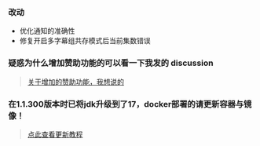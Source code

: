 ### 改动

- 优化通知的准确性
- 修复开启多字幕组共存模式后当前集数错误

### 疑惑为什么增加赞助功能的可以看一下我发的 discussion

> [关于增加的赞助功能，我想说的](https://github.com/wushuo894/ani-rss/discussions/260)

### 在1.1.300版本时已将jdk升级到了17，docker部署的请更新容器与镜像！

> [点此查看更新教程](https://github.com/wushuo894/ani-rss/discussions/204)
